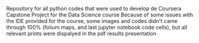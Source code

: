 Repository for all python codes that were used to develop de Coursera Capstone Project for the Data Science course
Because of some issues with the IDE provided for the course, some images and codes didn't came through 100% (folium maps, and last jupyter notebook code cells), but all relevant prints were dispalyed in the pdf results presentation
